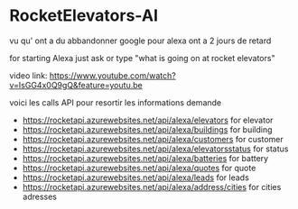 ﻿# RocketElevators-AI   
  vu qu' ont a du abbandonner google pour alexa ont a 2 jours de retard 
  
 
 for starting Alexa just ask or type "what is going on at rocket elevators"
 
 video link: https://www.youtube.com/watch?v=IsGG4x0Q9gQ&feature=youtu.be
 
 
 voici les calls API pour resortir les informations demande
 
-  https://rocketapi.azurewebsites.net/api/alexa/elevators  for elevator
-  https://rocketapi.azurewebsites.net/api/alexa/buildings  for building
-  https://rocketapi.azurewebsites.net/api/alexa/customers  for customer
-  https://rocketapi.azurewebsites.net/api/alexa/elevatorsstatus  for status
-  https://rocketapi.azurewebsites.net/api/alexa/batteries   for battery
-  https://rocketapi.azurewebsites.net/api/alexa/quotes   for quote
-  https://rocketapi.azurewebsites.net/api/alexa/leads   for leads
-  https://rocketapi.azurewebsites.net/api/alexa/address/cities  for cities adresses
 
 
 
 
 
